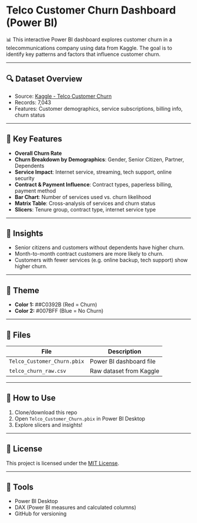 # Telco Customer Churn Dashboard (Power BI)

📊 This interactive Power BI dashboard explores customer churn in a telecommunications company using data from Kaggle. The goal is to identify key patterns and factors that influence customer churn.

---

## 🔍 Dataset Overview

- Source: [Kaggle - Telco Customer Churn](https://www.kaggle.com/datasets/blastchar/telco-customer-churn)
- Records: 7,043
- Features: Customer demographics, service subscriptions, billing info, churn status

---

## 🎯 Key Features

- **Overall Churn Rate**
- **Churn Breakdown by Demographics**: Gender, Senior Citizen, Partner, Dependents
- **Service Impact**: Internet service, streaming, tech support, online security
- **Contract & Payment Influence**: Contract types, paperless billing, payment method
- **Bar Chart**: Number of services used vs. churn likelihood
- **Matrix Table**: Cross-analysis of services and churn status
- **Slicers**: Tenure group, contract type, internet service type

---

## 🧠 Insights

- Senior citizens and customers without dependents have higher churn.
- Month-to-month contract customers are more likely to churn.
- Customers with fewer services (e.g. online backup, tech support) show higher churn.

---

## 🎨 Theme

- **Color 1:** ##C0392B (Red = Churn)
- **Color 2:** #007BFF (Blue =  No Churn)

---

## 📁 Files

| File                          | Description                        |
|-------------------------------|------------------------------------|
| `Telco_Customer_Churn.pbix`  | Power BI dashboard file            |
| `telco_churn_raw.csv`        | Raw dataset from Kaggle            |

---

## 📌 How to Use

1. Clone/download this repo
2. Open `Telco_Customer_Churn.pbix` in Power BI Desktop
3. Explore slicers and insights!

---

## 📜 License

This project is licensed under the [MIT License](LICENSE).

---

## 🧰 Tools

- Power BI Desktop
- DAX (Power BI measures and calculated columns)
- GitHub for versioning
